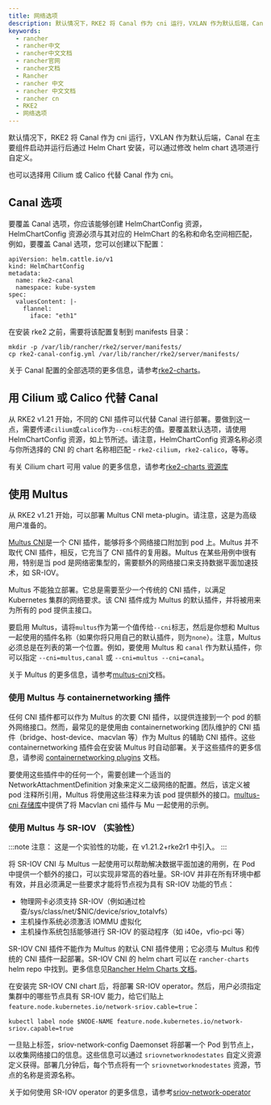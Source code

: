 ```yaml
---
title: 网络选项
description: 默认情况下，RKE2 将 Canal 作为 cni 运行，VXLAN 作为默认后端，Canal 在主要组件启动并运行后通过 Helm Chart安装，可以通过修改 helm chart 选项进行自定义。
keywords:
  - rancher
  - rancher中文
  - rancher中文文档
  - rancher官网
  - rancher文档
  - Rancher
  - rancher 中文
  - rancher 中文文档
  - rancher cn
  - RKE2
  - 网络选项
---
```


默认情况下，RKE2 将 Canal 作为 cni 运行，VXLAN 作为默认后端，Canal 在主要组件启动并运行后通过 Helm Chart 安装，可以通过修改 helm chart 选项进行自定义。

也可以选择用 Cilium 或 Calico 代替 Canal 作为 cni。

## Canal 选项

要覆盖 Canal 选项，你应该能够创建 HelmChartConfig 资源，HelmChartConfig 资源必须与其对应的 HelmChart 的名称和命名空间相匹配，例如，要覆盖 Canal 选项，您可以创建以下配置：

```
apiVersion: helm.cattle.io/v1
kind: HelmChartConfig
metadata:
  name: rke2-canal
  namespace: kube-system
spec:
  valuesContent: |-
    flannel:
      iface: "eth1"
```

在安装 rke2 之前，需要将该配置复制到 manifests 目录：

```
mkdir -p /var/lib/rancher/rke2/server/manifests/
cp rke2-canal-config.yml /var/lib/rancher/rke2/server/manifests/
```

关于 Canal 配置的全部选项的更多信息，请参考[rke2-charts](https://github.com/rancher/rke2-charts/blob/main-source/packages/rke2-canal/charts/values.yaml)。

## 用 Cilium 或 Calico 代替 Canal

从 RKE2 v1.21 开始，不同的 CNI 插件可以代替 Canal 进行部署。要做到这一点，需要传递`cilium`或`calico`作为`--cni`标志的值。要覆盖默认选项，请使用 HelmChartConfig 资源，如上节所述。请注意，HelmChartConfig 资源名称必须与你所选择的 CNI 的 chart 名称相匹配 - `rke2-cilium`，`rke2-calico`，等等。

有关 Cilium chart 可用 value 的更多信息，请参考[rke2-charts 资源库](https://github.com/rancher/rke2-charts/blob/main-source/packages/rke2-cilium/charts/values.yaml)

## 使用 Multus

从 RKE2 v1.21 开始，可以部署 Multus CNI meta-plugin。请注意，这是为高级用户准备的。

[Multus CNI](https://github.com/k8snetworkplumbingwg/multus-cni)是一个 CNI 插件，能够将多个网络接口附加到 pod 上。Multus 并不取代 CNI 插件，相反，它充当了 CNI 插件的复用器。Multus 在某些用例中很有用，特别是当 pod 是网络密集型的，需要额外的网络接口来支持数据平面加速技术，如 SR-IOV。

Multus 不能独立部署。它总是需要至少一个传统的 CNI 插件，以满足 Kubernetes 集群的网络要求。该 CNI 插件成为 Multus 的默认插件，并将被用来为所有的 pod 提供主接口。

要启用 Multus，请将`multus`作为第一个值传给`--cni`标志，然后是你想和 Multus 一起使用的插件名称（如果你将只用自己的默认插件，则为`none`）。注意，Multus 必须总是在列表的第一个位置。例如，要使用 Multus 和 `canal` 作为默认插件，你可以指定 `--cni=multus,canal` 或 `--cni=multus --cni=canal`。

关于 Multus 的更多信息，请参考[multus-cni](https://github.com/k8snetworkplumbingwg/multus-cni/tree/master/docs)文档。

### 使用 Multus 与 containernetworking 插件

任何 CNI 插件都可以作为 Multus 的次要 CNI 插件，以提供连接到一个 pod 的额外网络接口。然而，最常见的是使用由 containernetworking 团队维护的 CNI 插件（bridge、host-device、macvlan 等）作为 Multus 的辅助 CNI 插件。这些 containernetworking 插件会在安装 Multus 时自动部署。关于这些插件的更多信息，请参阅 [containernetworking plugins](https://www.cni.dev/plugins/current) 文档。

要使用这些插件中的任何一个，需要创建一个适当的 NetworkAttachmentDefinition 对象来定义二级网络的配置。然后，该定义被 pod 注释所引用，Multus 将使用这些注释来为该 pod 提供额外的接口。[multus-cni 存储库](https://github.com/k8snetworkplumbingwg/multus-cni/blob/master/docs/quickstart.md#storing-a-configuration-as-a-custom-resource)中提供了将 Macvlan cni 插件与 Mu 一起使用的示例。

### 使用 Multus 与 SR-IOV （实验性）

:::note 注意：
这是一个实验性的功能，在 v1.21.2+rke2r1 中引入。
:::

将 SR-IOV CNI 与 Multus 一起使用可以帮助解决数据平面加速的用例，在 Pod 中提供一个额外的接口，可以实现非常高的吞吐量。SR-IOV 并非在所有环境中都有效，并且必须满足一些要求才能将节点视为具有 SR-IOV 功能的节点：

- 物理网卡必须支持 SR-IOV（例如通过检查/sys/class/net/$NIC/device/sriov_totalvfs）
- 主机操作系统必须激活 IOMMU 虚拟化
- 主机操作系统包括能够进行 SR-IOV 的驱动程序（如 i40e，vfio-pci 等）

SR-IOV CNI 插件不能作为 Multus 的默认 CNI 插件使用；它必须与 Multus 和传统的 CNI 插件一起部署。SR-IOV CNI 的 helm chart 可以在 `rancher-charts` helm repo 中找到。更多信息见[Rancher Helm Charts 文档](https://rancher.com/docs/rancher/v2.x/en/helm-charts/)。

在安装完 SR-IOV CNI chart 后，将部署 SR-IOV operator。然后，用户必须指定集群中的哪些节点具有 SR-IOV 能力，给它们贴上`feature.node.kubernetes.io/network-sriov.cable=true`：

```
kubectl label node $NODE-NAME feature.node.kubernetes.io/network-sriov.capable=true
```

一旦贴上标签，sriov-network-config Daemonset 将部署一个 Pod 到节点上，以收集网络接口的信息。这些信息可以通过 `sriovnetworknodestates` 自定义资源定义获得。部署几分钟后，每个节点将有一个 `sriovnetworknodestates` 资源，节点的名称是资源名称。

关于如何使用 SR-IOV operator 的更多信息，请参考[sriov-network-operator](https://github.com/k8snetworkplumbingwg/sriov-network-operator/blob/master/doc/quickstart.md#configuration)
